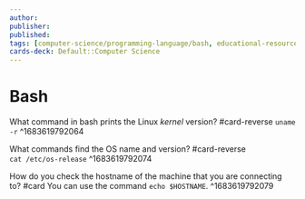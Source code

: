 ```yaml
---
author: 
publisher: 
published: 
tags: [computer-science/programming-language/bash, educational-resource/bash, study-note] 
cards-deck: Default::Computer Science
---
```


# Bash

What command in bash prints the Linux *kernel* version? #card-reverse 
`uname -r`
^1683619792064

What commands find the OS name and version? #card-reverse  
`cat /etc/os-release`
^1683619792074

How do you check the hostname of the machine that you are connecting to? #card 
You can use the command `echo $HOSTNAME`.
^1683619792079
